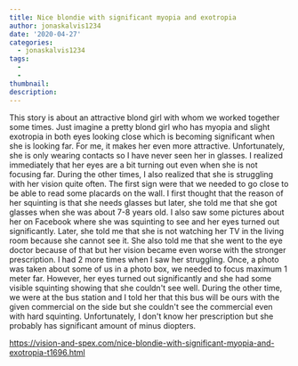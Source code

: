 ```yaml
---
title: Nice blondie with significant myopia and exotropia
author: jonaskalvis1234
date: '2020-04-27'
categories:
  - jonaskalvis1234
tags:
  - 
  - 
thumbnail: 
description: 
---
```


This story is about an attractive blond girl with whom we worked together some times. Just imagine a pretty blond girl who has myopia and slight exotropia in both eyes looking close which is becoming significant when she is looking far. For me, it makes her even more attractive. Unfortunately, she is only wearing contacts so I have never seen her in glasses.
I realized immediately that her eyes are a bit turning out even when she is not focusing far. During the other times, I also realized that she is struggling with her vision quite often. The first sign were that we needed to go close to be able to read some placards on the wall. I first thought that the reason of her squinting is that she needs glasses but later, she told me that she got glasses when she was about 7-8 years old. I also saw some pictures about her on Facebook where she was squinting to see and her eyes turned out significantly.
Later, she told me that she is not watching her TV in the living room because she cannot see it. She also told me that she went to the eye doctor because of that but her vision became even worse with the stronger prescription. 
I had 2 more times when I saw her struggling. Once, a photo was taken about some of us in a photo box, we needed to focus maximum 1 meter far. However, her eyes turned out significantly and she had some visible squinting showing that she couldn't see well. During the other time, we were at the bus station and I told her that this bus will be ours with the given commercial on the side but she couldn't see the commercial even with hard squinting. 
Unfortunately, I don't know her prescription but she probably has significant amount of minus diopters.

https://vision-and-spex.com/nice-blondie-with-significant-myopia-and-exotropia-t1696.html

